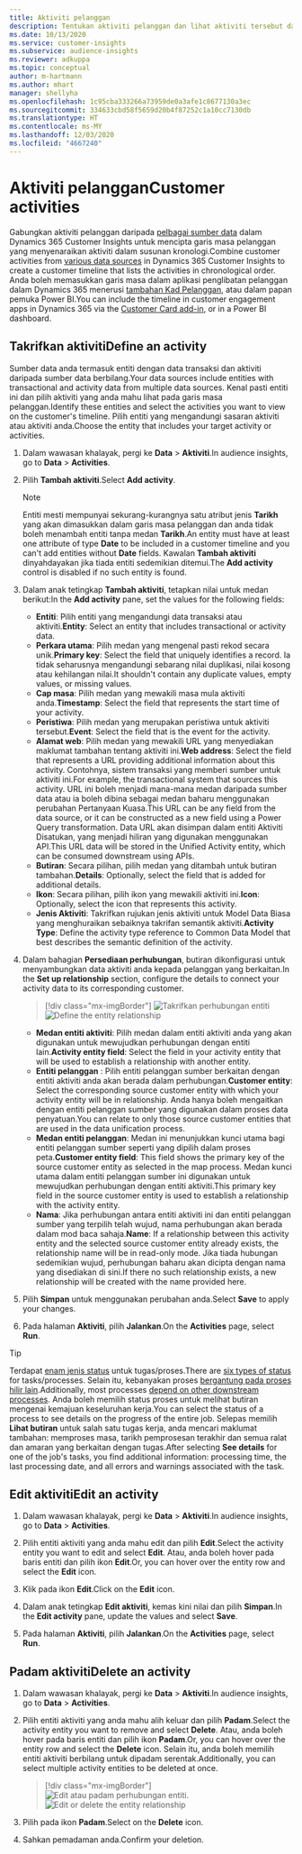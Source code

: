 ```yaml
---
title: Aktiviti pelanggan
description: Tentukan aktiviti pelanggan dan lihat aktiviti tersebut dalam garis masa pelanggan.
ms.date: 10/13/2020
ms.service: customer-insights
ms.subservice: audience-insights
ms.reviewer: adkuppa
ms.topic: conceptual
author: m-hartmann
ms.author: mhart
manager: shellyha
ms.openlocfilehash: 1c95cba333266a73959de0a3afe1c8677130a3ec
ms.sourcegitcommit: 334633cbd58f5659d20b4f87252c1a10cc7130db
ms.translationtype: HT
ms.contentlocale: ms-MY
ms.lasthandoff: 12/03/2020
ms.locfileid: "4667240"
---
```

# <a name="customer-activities"></a><span data-ttu-id="3c4f1-103">Aktiviti pelanggan</span><span class="sxs-lookup"><span data-stu-id="3c4f1-103">Customer activities</span></span>

<span data-ttu-id="3c4f1-104">Gabungkan aktiviti pelanggan daripada [pelbagai sumber data](data-sources.md) dalam Dynamics 365 Customer Insights untuk mencipta garis masa pelanggan yang menyenaraikan aktiviti dalam susunan kronologi.</span><span class="sxs-lookup"><span data-stu-id="3c4f1-104">Combine customer activities from [various data sources](data-sources.md) in Dynamics 365 Customer Insights to create a customer timeline that lists the activities in chronological order.</span></span> <span data-ttu-id="3c4f1-105">Anda boleh memasukkan garis masa dalam aplikasi penglibatan pelanggan dalam Dynamics 365 menerusi [tambahan Kad Pelanggan](customer-card-add-in.md), atau dalam papan pemuka Power BI.</span><span class="sxs-lookup"><span data-stu-id="3c4f1-105">You can include the timeline in customer engagement apps in Dynamics 365 via the [Customer Card add-in](customer-card-add-in.md), or in a Power BI dashboard.</span></span>

## <a name="define-an-activity"></a><span data-ttu-id="3c4f1-106">Takrifkan aktiviti</span><span class="sxs-lookup"><span data-stu-id="3c4f1-106">Define an activity</span></span>

<span data-ttu-id="3c4f1-107">Sumber data anda termasuk entiti dengan data transaksi dan aktiviti daripada sumber data berbilang.</span><span class="sxs-lookup"><span data-stu-id="3c4f1-107">Your data sources include entities with transactional and activity data from multiple data sources.</span></span> <span data-ttu-id="3c4f1-108">Kenal pasti entiti ini dan pilih aktiviti yang anda mahu lihat pada garis masa pelanggan.</span><span class="sxs-lookup"><span data-stu-id="3c4f1-108">Identify these entities and select the activities you want to view on the customer's timeline.</span></span> <span data-ttu-id="3c4f1-109">Pilih entiti yang mengandungi sasaran aktiviti atau aktiviti anda.</span><span class="sxs-lookup"><span data-stu-id="3c4f1-109">Choose the entity that includes your target activity or activities.</span></span>

1. <span data-ttu-id="3c4f1-110">Dalam wawasan khalayak, pergi ke **Data** > **Aktiviti**.</span><span class="sxs-lookup"><span data-stu-id="3c4f1-110">In audience insights, go to **Data** > **Activities**.</span></span>

1. <span data-ttu-id="3c4f1-111">Pilih **Tambah aktiviti**.</span><span class="sxs-lookup"><span data-stu-id="3c4f1-111">Select **Add activity**.</span></span>

   > [!NOTE]
   > <span data-ttu-id="3c4f1-112">Entiti mesti mempunyai sekurang-kurangnya satu atribut jenis **Tarikh** yang akan dimasukkan dalam garis masa pelanggan dan anda tidak boleh menambah entiti tanpa medan **Tarikh**.</span><span class="sxs-lookup"><span data-stu-id="3c4f1-112">An entity must have at least one attribute of type **Date** to be included in a customer timeline and you can't add entities without **Date** fields.</span></span> <span data-ttu-id="3c4f1-113">Kawalan **Tambah aktiviti** dinyahdayakan jika tiada entiti sedemikian ditemui.</span><span class="sxs-lookup"><span data-stu-id="3c4f1-113">The **Add activity** control is disabled if no such entity is found.</span></span>

1. <span data-ttu-id="3c4f1-114">Dalam anak tetingkap **Tambah aktiviti**, tetapkan nilai untuk medan berikut:</span><span class="sxs-lookup"><span data-stu-id="3c4f1-114">In the **Add activity** pane, set the values for the following fields:</span></span>

   - <span data-ttu-id="3c4f1-115">**Entiti**: Pilih entiti yang mengandungi data transaksi atau aktiviti.</span><span class="sxs-lookup"><span data-stu-id="3c4f1-115">**Entity**: Select an entity that includes transactional or activity data.</span></span>
   - <span data-ttu-id="3c4f1-116">**Perkara utama**: Pilih medan yang mengenal pasti rekod secara unik.</span><span class="sxs-lookup"><span data-stu-id="3c4f1-116">**Primary key**: Select the field that uniquely identifies a record.</span></span> <span data-ttu-id="3c4f1-117">Ia tidak seharusnya mengandungi sebarang nilai duplikasi, nilai kosong atau kehilangan nilai.</span><span class="sxs-lookup"><span data-stu-id="3c4f1-117">It shouldn't contain any duplicate values, empty values, or missing values.</span></span>
   - <span data-ttu-id="3c4f1-118">**Cap masa**: Pilih medan yang mewakili masa mula aktiviti anda.</span><span class="sxs-lookup"><span data-stu-id="3c4f1-118">**Timestamp**: Select the field that represents the start time of your activity.</span></span>
   - <span data-ttu-id="3c4f1-119">**Peristiwa**: Pilih medan yang merupakan peristiwa untuk aktiviti tersebut.</span><span class="sxs-lookup"><span data-stu-id="3c4f1-119">**Event**: Select the field that is the event for the activity.</span></span>
   - <span data-ttu-id="3c4f1-120">**Alamat web**: Pilih medan yang mewakili URL yang menyediakan maklumat tambahan tentang aktiviti ini.</span><span class="sxs-lookup"><span data-stu-id="3c4f1-120">**Web address**: Select the field that represents a URL providing additional information about this activity.</span></span> <span data-ttu-id="3c4f1-121">Contohnya, sistem transaksi yang memberi sumber untuk aktiviti ini.</span><span class="sxs-lookup"><span data-stu-id="3c4f1-121">For example, the transactional system that sources this activity.</span></span> <span data-ttu-id="3c4f1-122">URL ini boleh menjadi mana-mana medan daripada sumber data atau ia boleh dibina sebagai medan baharu menggunakan perubahan Pertanyaan Kuasa.</span><span class="sxs-lookup"><span data-stu-id="3c4f1-122">This URL can be any field from the data source, or it can be constructed as a new field using a Power Query transformation.</span></span> <span data-ttu-id="3c4f1-123">Data URL akan disimpan dalam entiti Aktiviti Disatukan, yang menjadi hiliran yang digunakan menggunakan API.</span><span class="sxs-lookup"><span data-stu-id="3c4f1-123">This URL data will be stored in the Unified Activity entity, which can be consumed downstream using APIs.</span></span>
   - <span data-ttu-id="3c4f1-124">**Butiran**: Secara pilihan, pilih medan yang ditambah untuk butiran tambahan.</span><span class="sxs-lookup"><span data-stu-id="3c4f1-124">**Details**: Optionally, select the field that is added for additional details.</span></span>
   - <span data-ttu-id="3c4f1-125">**Ikon**: Secara pilihan, pilih ikon yang mewakili aktiviti ini.</span><span class="sxs-lookup"><span data-stu-id="3c4f1-125">**Icon**: Optionally, select the icon that represents this activity.</span></span>
   - <span data-ttu-id="3c4f1-126">**Jenis Aktiviti**: Takrifkan rujukan jenis aktiviti untuk Model Data Biasa yang menghuraikan sebaiknya takrifan semantik aktiviti.</span><span class="sxs-lookup"><span data-stu-id="3c4f1-126">**Activity Type**: Define the activity type reference to Common Data Model that best describes the semantic definition of the activity.</span></span>

1. <span data-ttu-id="3c4f1-127">Dalam bahagian **Persediaan perhubungan**, butiran dikonfigurasi untuk menyambungkan data aktiviti anda kepada pelanggan yang berkaitan.</span><span class="sxs-lookup"><span data-stu-id="3c4f1-127">In the **Set up relationship** section, configure the details to connect your activity data to its corresponding customer.</span></span>

   > [!div class="mx-imgBorder"]
   > <span data-ttu-id="3c4f1-128">![Takrifkan perhubungan entiti](media/activities-entities-define.png "Takrifkan perhubungan entiti")</span><span class="sxs-lookup"><span data-stu-id="3c4f1-128">![Define the entity relationship](media/activities-entities-define.png "Define the entity relationship")</span></span>

    - <span data-ttu-id="3c4f1-129">**Medan entiti aktiviti**: Pilih medan dalam entiti aktiviti anda yang akan digunakan untuk mewujudkan perhubungan dengan entiti lain.</span><span class="sxs-lookup"><span data-stu-id="3c4f1-129">**Activity entity field**: Select the field in your activity entity that will be used to establish a relationship with another entity.</span></span>
    - <span data-ttu-id="3c4f1-130">**Entiti pelanggan** : Pilih entiti pelanggan sumber berkaitan dengan entiti aktiviti anda akan berada dalam perhubungan.</span><span class="sxs-lookup"><span data-stu-id="3c4f1-130">**Customer entity**: Select the corresponding source customer entity with which your activity entity will be in relationship.</span></span> <span data-ttu-id="3c4f1-131">Anda hanya boleh mengaitkan dengan entiti pelanggan sumber yang digunakan dalam proses data penyatuan.</span><span class="sxs-lookup"><span data-stu-id="3c4f1-131">You can relate to only those source customer entities that are used in the data unification process.</span></span>
    - <span data-ttu-id="3c4f1-132">**Medan entiti pelanggan**: Medan ini menunjukkan kunci utama bagi entiti pelanggan sumber seperti yang dipilih dalam proses peta.</span><span class="sxs-lookup"><span data-stu-id="3c4f1-132">**Customer entity field**: This field shows the primary key of the source customer entity as selected in the map process.</span></span> <span data-ttu-id="3c4f1-133">Medan kunci utama dalam entiti pelanggan sumber ini digunakan untuk mewujudkan perhubungan dengan entiti aktiviti.</span><span class="sxs-lookup"><span data-stu-id="3c4f1-133">This primary key field in the source customer entity is used to establish a relationship with the activity entity.</span></span>
    - <span data-ttu-id="3c4f1-134">**Nama**: Jika perhubungan antara entiti aktiviti ini dan entiti pelanggan sumber yang terpilih telah wujud, nama perhubungan akan berada dalam mod baca sahaja.</span><span class="sxs-lookup"><span data-stu-id="3c4f1-134">**Name**: If a relationship between this activity entity and the selected source customer entity already exists, the relationship name will be in read-only mode.</span></span> <span data-ttu-id="3c4f1-135">Jika tiada hubungan sedemikian wujud, perhubungan baharu akan dicipta dengan nama yang disediakan di sini.</span><span class="sxs-lookup"><span data-stu-id="3c4f1-135">If there no such relationship exists, a new relationship will be created with the name provided here.</span></span>

1. <span data-ttu-id="3c4f1-136">Pilih **Simpan** untuk menggunakan perubahan anda.</span><span class="sxs-lookup"><span data-stu-id="3c4f1-136">Select **Save** to apply your changes.</span></span>

1. <span data-ttu-id="3c4f1-137">Pada halaman **Aktiviti**, pilih **Jalankan**.</span><span class="sxs-lookup"><span data-stu-id="3c4f1-137">On the **Activities** page, select **Run**.</span></span>

> [!TIP]
> <span data-ttu-id="3c4f1-138">Terdapat [enam jenis status](system.md#status-types) untuk tugas/proses.</span><span class="sxs-lookup"><span data-stu-id="3c4f1-138">There are [six types of status](system.md#status-types) for tasks/processes.</span></span> <span data-ttu-id="3c4f1-139">Selain itu, kebanyakan proses [bergantung pada proses hilir lain](system.md#refresh-policies).</span><span class="sxs-lookup"><span data-stu-id="3c4f1-139">Additionally, most processes [depend on other downstream processes](system.md#refresh-policies).</span></span> <span data-ttu-id="3c4f1-140">Anda boleh memilih status proses untuk melihat butiran mengenai kemajuan keseluruhan kerja.</span><span class="sxs-lookup"><span data-stu-id="3c4f1-140">You can select the status of a process to see details on the progress of the entire job.</span></span> <span data-ttu-id="3c4f1-141">Selepas memilih **Lihat butiran** untuk salah satu tugas kerja, anda mencari maklumat tambahan: memproses masa, tarikh pemprosesan terakhir dan semua ralat dan amaran yang berkaitan dengan tugas.</span><span class="sxs-lookup"><span data-stu-id="3c4f1-141">After selecting **See details** for one of the job's tasks, you find additional information: processing time, the last processing date, and all errors and warnings associated with the task.</span></span>

## <a name="edit-an-activity"></a><span data-ttu-id="3c4f1-142">Edit aktiviti</span><span class="sxs-lookup"><span data-stu-id="3c4f1-142">Edit an activity</span></span>

1. <span data-ttu-id="3c4f1-143">Dalam wawasan khalayak, pergi ke **Data** > **Aktiviti**.</span><span class="sxs-lookup"><span data-stu-id="3c4f1-143">In audience insights, go to **Data** > **Activities**.</span></span>

2. <span data-ttu-id="3c4f1-144">Pilih entiti aktiviti yang anda mahu edit dan pilih **Edit**.</span><span class="sxs-lookup"><span data-stu-id="3c4f1-144">Select the activity entity you want to edit and select **Edit**.</span></span> <span data-ttu-id="3c4f1-145">Atau, anda boleh hover pada baris entiti dan pilih ikon **Edit**.</span><span class="sxs-lookup"><span data-stu-id="3c4f1-145">Or, you can hover over the entity row and select the **Edit** icon.</span></span>

3. <span data-ttu-id="3c4f1-146">Klik pada ikon **Edit**.</span><span class="sxs-lookup"><span data-stu-id="3c4f1-146">Click on the **Edit** icon.</span></span>

4. <span data-ttu-id="3c4f1-147">Dalam anak tetingkap **Edit aktiviti**, kemas kini nilai dan pilih **Simpan**.</span><span class="sxs-lookup"><span data-stu-id="3c4f1-147">In the **Edit activity** pane, update the values and select **Save**.</span></span>

5. <span data-ttu-id="3c4f1-148">Pada halaman **Aktiviti**, pilih **Jalankan**.</span><span class="sxs-lookup"><span data-stu-id="3c4f1-148">On the **Activities** page, select **Run**.</span></span>

## <a name="delete-an-activity"></a><span data-ttu-id="3c4f1-149">Padam aktiviti</span><span class="sxs-lookup"><span data-stu-id="3c4f1-149">Delete an activity</span></span>

1. <span data-ttu-id="3c4f1-150">Dalam wawasan khalayak, pergi ke **Data** > **Aktiviti**.</span><span class="sxs-lookup"><span data-stu-id="3c4f1-150">In audience insights, go to **Data** > **Activities**.</span></span>

2. <span data-ttu-id="3c4f1-151">Pilih entiti aktiviti yang anda mahu alih keluar dan pilih **Padam**.</span><span class="sxs-lookup"><span data-stu-id="3c4f1-151">Select the activity entity you want to remove and select **Delete**.</span></span> <span data-ttu-id="3c4f1-152">Atau, anda boleh hover pada baris entiti dan pilih ikon **Padam**.</span><span class="sxs-lookup"><span data-stu-id="3c4f1-152">Or, you can hover over the entity row and select the **Delete** icon.</span></span> <span data-ttu-id="3c4f1-153">Selain itu, anda boleh memilih entiti aktiviti berbilang untuk dipadam serentak.</span><span class="sxs-lookup"><span data-stu-id="3c4f1-153">Additionally, you can select multiple activity entities to be deleted at once.</span></span>
   > [!div class="mx-imgBorder"]
   > <span data-ttu-id="3c4f1-154">![Edit atau padam perhubungan entiti](media/activities-entities-edit-delete.png "Edit atau padam perhubungan entiti.").</span><span class="sxs-lookup"><span data-stu-id="3c4f1-154">![Edit or delete the entity relationship](media/activities-entities-edit-delete.png "Edit or delete the entity relationship")</span></span>

3. <span data-ttu-id="3c4f1-155">Pilih pada ikon **Padam**.</span><span class="sxs-lookup"><span data-stu-id="3c4f1-155">Select on the **Delete** icon.</span></span>

4. <span data-ttu-id="3c4f1-156">Sahkan pemadaman anda.</span><span class="sxs-lookup"><span data-stu-id="3c4f1-156">Confirm your deletion.</span></span>
